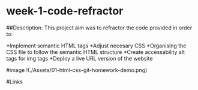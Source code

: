 # week-1-code-refractor

##Description:
This project aim was to refractor the code provided in order to:

*Implement semantic HTML tags
*Adjust necesary CSS 
*Organising the CSS file to follow the semantic HTML structure
*Create accessability alt tags for img tags 
*Deploy a live URL version of the website 

#image 
!(./Assets/01-html-css-git-homework-demo.png)

#Links


